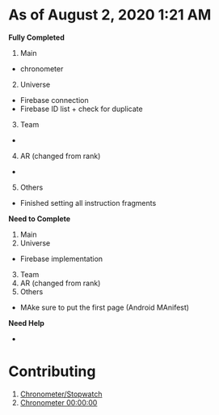 # As of August 2, 2020 1:21 AM

**Fully Completed**

1. Main
- chronometer
2. Universe
- Firebase connection
- Firebase ID list + check for duplicate
3. Team
-
4. AR (changed from rank)
-
5. Others
- Finished setting all instruction fragments

**Need to Complete**

1. Main
2. Universe
- Firebase implementation
3. Team
4. AR (changed from rank)
5. Others
- MAke sure to put the first page (Android MAnifest)

**Need Help**

- 

# Contributing
1. [Chronometer/Stopwatch](https://www.youtube.com/watch?v=RLnb4vVkftc)
2. [Chronometer 00:00:00](https://stackoverflow.com/questions/4152569/how-to-change-format-of-chronometer)
